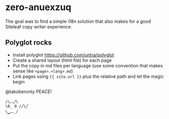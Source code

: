 # zero-anuexzuq

The goal was to find a simple i18n solution that also makes for a good Siteleaf copy writer experience.

## Polyglot rocks

* Install polyglot https://github.com/untra/polyglot
* Create a shared layout (html file) for each page
* Put the copy in md files per language (use some convention that makes sense like `<page>.<lang>.md`)
* Link pages using `{{ site.url }}` plus the relative path and let the magic begin

@takoberonty PEACE!

```
/\︿╱\
\0_ 0 /╱\╱
\▁︹_/
```
